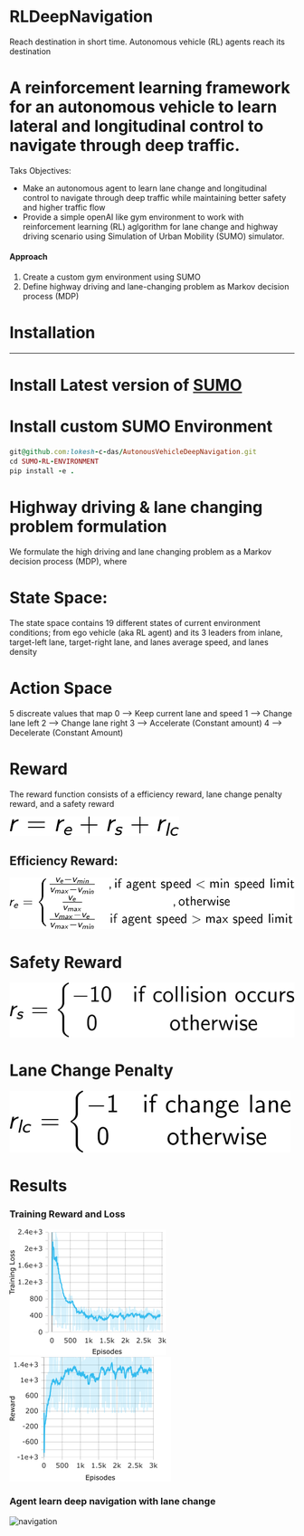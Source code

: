 # RLDeepNavigation
Reach destination in short time. Autonomous vehicle (RL) agents reach its destination 

# A reinforcement learning framework for an autonomous vehicle to learn lateral and longitudinal control to navigate through deep traffic.

Taks Objectives:
- Make an autonomous agent to learn lane change and longitudinal control to navigate through deep traffic while maintaining better safety and higher traffic flow
- Provide a simple openAI like gym environment to work with reinforcement learning (RL) aglgorithm for lane change and highway driving scenario using Simulation of Urban Mobility (SUMO) simulator.


#### Approach
1. Create a custom gym environment using SUMO
2. Define highway driving and lane-changing problem as Markov decision process (MDP)

# Installation
---
# Install Latest version of [SUMO](https://sumo.dlr.de/docs/Downloads.php)
# Install custom SUMO Environment
``` Ruby
git@github.com:lokesh-c-das/AutonousVehicleDeepNavigation.git
cd SUMO-RL-ENVIRONMENT
pip install -e .
```
# Highway driving & lane changing problem formulation
We formulate the high driving and lane changing problem as a Markov decision process (MDP), where
# State Space:
The state space contains 19 different states of current environment conditions; from ego vehicle (aka RL agent) and its 3 leaders from inlane, target-left lane, target-right lane, and lanes average speed, and lanes density
# Action Space
5 discreate values that map
0 --> Keep current lane and speed
1 --> Change lane left
2 --> Change lane right
3 --> Accelerate (Constant amount)
4 --> Decelerate (Constant Amount)
# Reward
The reward function consists of a efficiency reward, lane change penalty reward, and a safety reward

![alt text](./images/reward.png)

## Efficiency Reward:
![Efficiency Reward](./images/efficiency_reward.png)

# Safety Reward
![Safety Reward](./images/safety.png)
# Lane Change Penalty
![Lane change penalty](./images/lc_penalty.png)

# Results

### Training Reward and Loss
![Loss](./images/results/Loss_train-2.png)![Reward](./images/results/Reward_Train-2.png)

### Agent learn deep navigation with lane change
![navigation](./images/results/trimed-value.gif)